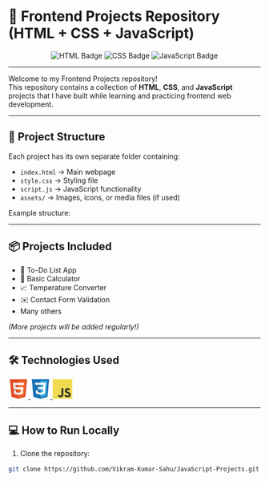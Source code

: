 # 🚀 Frontend Projects Repository (HTML + CSS + JavaScript)

<p align="center">
  <img src="https://img.shields.io/badge/HTML-5-orange?style=for-the-badge&logo=html5&logoColor=white" alt="HTML Badge" />
  <img src="https://img.shields.io/badge/CSS-3-blue?style=for-the-badge&logo=css3&logoColor=white" alt="CSS Badge" />
  <img src="https://img.shields.io/badge/JavaScript-ES6-yellow?style=for-the-badge&logo=javascript&logoColor=black" alt="JavaScript Badge" />
</p>

---

Welcome to my Frontend Projects repository!  
This repository contains a collection of **HTML**, **CSS**, and **JavaScript** projects that I have built while learning and practicing frontend web development.

---

## 📁 Project Structure

Each project has its own separate folder containing:
- `index.html` → Main webpage
- `style.css` → Styling file
- `script.js` → JavaScript functionality
- `assets/` → Images, icons, or media files (if used)

Example structure:



---

## 📦 Projects Included

- 📝 To-Do List App
- 🧮 Basic Calculator
- 📈 Temperature Converter
- ✉️ Contact Form Validation
- Many others

_(More projects will be added regularly!)_

---

## 🛠 Technologies Used

<p align="left">
  <a href="https://developer.mozilla.org/en-US/docs/Web/HTML" target="_blank">
    <img src="https://raw.githubusercontent.com/devicons/devicon/master/icons/html5/html5-original.svg" alt="HTML5" width="40" height="40"/>
  </a> 
  <a href="https://developer.mozilla.org/en-US/docs/Web/CSS" target="_blank">
    <img src="https://raw.githubusercontent.com/devicons/devicon/master/icons/css3/css3-original.svg" alt="CSS3" width="40" height="40"/>
  </a> 
  <a href="https://developer.mozilla.org/en-US/docs/Web/JavaScript" target="_blank">
    <img src="https://raw.githubusercontent.com/devicons/devicon/master/icons/javascript/javascript-original.svg" alt="JavaScript" width="40" height="40"/>
  </a>
</p>

---

## 💻 How to Run Locally

1. Clone the repository:

```bash
git clone https://github.com/Vikram-Kumar-Sahu/JavaScript-Projects.git

